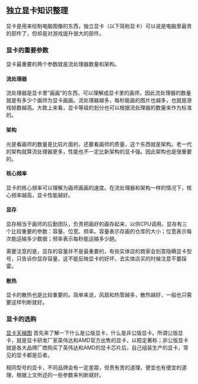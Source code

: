 ## 独立显卡知识整理

显卡是用来绘制电脑图像的东西，独立显卡（以下简称显卡）可以说是电脑里最贵的部件了，但却是对游戏提升很大的部件。
### 显卡的重要参数
显卡最重要的两个参数就是流处理器数量和架构。
#### 流处理器
流处理器是显卡里“画画”的东西，可以理解成显卡里的画师，因此流处理器的数量就是有多少个画师为显卡画画。流处理器越多，每秒能画的图片也越多，也就是游戏帧数越高。大致上来看，显卡等级的划分也可以根据流处理器的数量来作为标准的。
#### 架构
光是看画师的数量是比较片面的，还要看画师的质量，这个东西就是架构。老一代的架构就算流处理器更多，性能也不一定比新架构的显卡强。因此架构也是很重要的。
#### 核心频率
显卡的核心频率可以理解为画师画画的速度。在流处理器和架构一样的情况下，核心频率越高，显卡性能越好。
#### 显存
显存相当于画师的后勤团队，负责把画好的画存起来，以供CPU调用。显存有三个比较重要的参数：容量、位宽、频率。容量表示存画的仓库的大小；位宽表示每次能运输多少数据；频率表示每秒能运输多少趟。

需要注意的是，显存的容量并不是最重要的，有些实体店的商家会刻意隐瞒显卡型号，只告诉你显存容量，这不能反映显卡的好坏，去实体店买的时候注意不要踩雷。

#### 散热
显卡的散热也是比较重要的。简单来说，风扇和热管越多，散热越好，一般也只需要这样判断就好。
### 显卡的选购
[显卡天梯图](http://www.mydrivers.com/zhuanti/tianti/gpu/)
首先来了解一下什么是公版显卡，什么是非公版显卡。所谓公版显卡，就是显卡研发厂家英伟达和AMD官方出售的显卡，以稳定著称；非公版显卡就是各大品牌厂商购买了英伟达和AMD的显卡芯片后，自己组装生产的显卡，常见的显卡都是后者。

相同型号的显卡，不同品牌会有一定差距，但贵有贵的道理，便宜也有便宜的道理，根据上文所述的一些参数来判断就好。